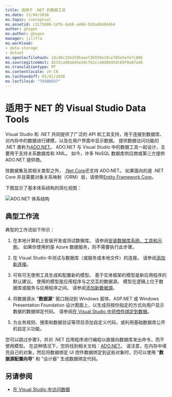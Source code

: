 ```yaml
---
title: 适用于 .NET 的数据工具
ms.date: 11/04/2016
ms.topic: conceptual
ms.assetid: c3175080-1dfb-4ab8-a460-92dadbb844b4
author: ghogen
ms.author: ghogen
manager: jillfra
ms.workload:
- data-storage
- dotnet
ms.openlocfilehash: 1dcd8c256259baeef36939e19ce785e5efe7c80b
ms.sourcegitcommit: d233ca00ad45e50cf62cca0d0b95dc69f0a87ad6
ms.translationtype: MT
ms.contentlocale: zh-CN
ms.lasthandoff: 01/01/2020
ms.locfileid: "75586037"
---
```

# <a name="visual-studio-data-tools-for-net"></a>适用于 NET 的 Visual Studio Data Tools

Visual Studio 和 .NET 共同提供了广泛的 API 和工具支持，用于连接到数据库、对内存中的数据进行建模，以及在用户界面中显示数据。 提供数据访问功能的 .NET 类称为[ADO.NET](/dotnet/framework/data/adonet/index)。 ADO.NET 与 Visual Studio 中的数据工具一起设计，主要用于支持关系数据库和 XML。 如今，许多 NoSQL 数据库供应商或第三方提供 ADO.NET 提供商。

除数据集及其相关类型之外， [.Net Core](/dotnet/core/)还支持 ADO.NET。 如果面向的是 .NET Core 并且需要对象关系映射（ORM）层，请使用[Entity Framework Core](/ef/core/)。

下图显示了基本体系结构的简化视图：

![ADO.NET 体系结构](../data-tools/media/raddata-ado-net-architecture-diagram.png)

## <a name="typical-workflow"></a>典型工作流

典型的工作流如下所示：

1. 在本地计算机上安装开发或测试数据库。 请参阅[安装数据库系统、工具和示例](../data-tools/installing-database-systems-tools-and-samples.md)。 如果你使用的是 Azure 数据服务，则不需要执行此步骤。

2. 在 Visual Studio 中测试与数据库（或服务或本地文件）的连接。 请参阅[添加新连接](../data-tools/add-new-connections.md)。

3. 可有可无使用工具生成和配置新的模型。 基于实体框架的模型是新应用程序的默认建议。 使用的模型是应用程序与之交互的数据源。 模型在逻辑上位于数据库或服务与应用程序之间。 请参阅[添加新数据源](../data-tools/add-new-data-sources.md)。

4. 将数据源从 "**数据源**" 窗口拖动到 Windows 窗体、ASP.NET 或 Windows Presentation Foundation 设计图面上，以生成将按你指定的方式向用户显示数据的数据绑定代码。 请参阅[在 Visual Studio 中将控件绑定到数据](../data-tools/bind-controls-to-data-in-visual-studio.md)。

5. 为业务规则、搜索和数据验证等项目添加自定义代码，或利用基础数据库公开的自定义功能。

您可以跳过步骤3，并对 .NET 应用程序进行编程以直接向数据库发出命令，而不使用模型。 在这种情况下，您将找到相关文档：[ADO.NET](/dotnet/framework/data/adonet/index)。 请注意，在内存中填充自己的对象，然后将数据绑定 UI 控件数据绑定到这些对象时，仍可以使用 "**数据源配置向导**" 和 "设计器" 生成数据绑定代码。

## <a name="see-also"></a>另请参阅

- [在 Visual Studio 中访问数据](../data-tools/accessing-data-in-visual-studio.md)
